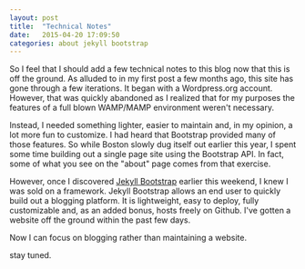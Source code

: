 ```yaml
---
layout: post
title:  "Technical Notes"
date:   2015-04-20 17:09:50
categories: about jekyll bootstrap
---
```

<body>
<p>So I feel that I should add a few technical notes to this blog now that this is off the ground. As alluded to in my first post a few months ago, this site has gone through a few iterations. It began with a Wordpress.org account. However, that was quickly abandoned as I realized that for my purposes the features of a full blown WAMP/MAMP environment weren't necessary.</p>

<p>Instead, I needed something lighter, easier to maintain and, in my opinion, a lot more fun to customize. I had heard that Bootstrap provided many of those features. So while Boston slowly dug itself out earlier this year, I spent some time building out a single page site using the Bootstrap API. In fact, some of what you see on the "about" page comes from that exercise. </p>

<p> However, once I discovered <a href="http://jekyllbootstrap.com/">Jekyll Bootstrap</a> earlier this weekend, I knew I was sold on a framework. Jekyll Bootstrap allows an end user to quickly build out a blogging platform. It is lightweight, easy to deploy, fully customizable and, as an added bonus, hosts freely on Github. I've gotten a website off the ground within the past few days. </p>

<p>Now I can focus on blogging rather than maintaining a website.</p>

<p>stay tuned.</p>
</body>
 


[jekyll]:      http://jekyllrb.com
[jekyll-gh]:   https://github.com/jekyll/jekyll
[jekyll-help]: https://github.com/jekyll/jekyll-help